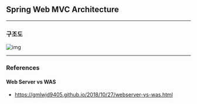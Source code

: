 ## Spring Web MVC Architecture

--- 

### 구조도

![img](https://user-images.githubusercontent.com/95991654/220713790-28f7deee-2d25-458c-9948-2a46d9d4bc51.png)

---

### References

#### Web Server vs WAS
- https://gmlwjd9405.github.io/2018/10/27/webserver-vs-was.html

